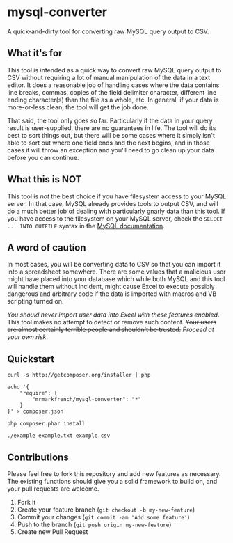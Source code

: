 # mysql-converter
A quick-and-dirty tool for converting raw MySQL query output to CSV.

## What it's for
This tool is intended as a quick way to convert raw MySQL query output to CSV without requiring a lot of manual manipulation of the data in a text editor. It does a reasonable job of handling cases where the data contains line breaks, commas, copies of the field delimiter character, different line ending character(s) than the file as a whole, etc. In general, if your data is more-or-less clean, the tool will get the job done.

That said, the tool only goes so far. Particularly if the data in your query result is user-supplied, there are no guarantees in life. The tool will do its best to sort things out, but there will be some cases where it simply isn't able to sort out where one field ends and the next begins, and in those cases it will throw an exception and you'll need to go clean up your data before you can continue.

## What this is NOT
This tool is *not* the best choice if you have filesystem access to your MySQL server. In that case, MySQL already provides tools to output CSV, and will do a much better job of dealing with particularly gnarly data than this tool. If you have access to the filesystem on your MySQL server, check the `SELECT ... INTO OUTFILE` syntax in the [MySQL documentation](https://dev.mysql.com/doc/refman/8.0/en/ "MySQL documentation").

## A word of caution
In most cases, you will be converting data to CSV so that you can import it into a spreadsheet somewhere. There are some values that a malicious user might have placed into your database which while both MySQL and this tool will handle them without incident, might cause Excel to execute possibly dangerous and arbitrary code if the data is imported with macros and VB scripting turned on.

*You should never import user data into Excel with these features enabled*. This tool makes no attempt to detect or remove such content. ~~Your users are almost certainly terrible people and shouldn't be trusted.~~ _*Proceed at your own risk*_.

## Quickstart
```
curl -s http://getcomposer.org/installer | php

echo '{
	"require": {
		"mrmarkfrench/mysql-converter": "*"
	}
}' > composer.json

php composer.phar install

./example example.txt example.csv
```

## Contributions

Please feel free to fork this repository and add new features as necessary. The existing functions should give you a solid framework to build on, and your pull requests are welcome.

1. Fork it
2. Create your feature branch (`git checkout -b my-new-feature`)
3. Commit your changes (`git commit -am 'Add some feature'`)
4. Push to the branch (`git push origin my-new-feature`)
5. Create new Pull Request
